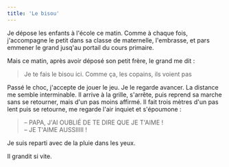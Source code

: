 ```yaml
---
title: 'Le bisou'
---
```


Je dépose les enfants à l'école ce matin. Comme à chaque fois, j'accompagne le petit dans sa classe de maternelle, l'embrasse, et pars emmener le grand jusq'au portail du cours primaire.

<!-- more -->

Mais ce matin, après avoir déposé son petit frère, le grand me dit :

> Je te fais le bisou ici. Comme ça, les copains, ils voient pas

Passé le choc, j'accepte de jouer le jeu. Je le regarde avancer. La distance me semble interminable. Il arrive à la grille, s'arrête, puis reprend sa marche sans se retourner, mais d'un pas moins affirmé. Il fait trois mètres d'un pas lent puis se retourne, me regarde l'air inquiet et s'époumone :

> – PAPA, J'AI OUBLIÉ DE TE DIRE QUE JE T'AIME !  
> – JE T'AIME AUSSIIIII !

Je suis reparti avec de la pluie dans les yeux.

Il grandit si vite.
